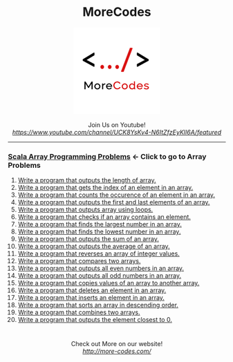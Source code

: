 <h1 align="center">MoreCodes</h1>
<p align="center"> 
  <img src="/morecodescir.png"/>
</p>

<p align="center">
Join Us on Youtube! <br/>
<i><u>https://www.youtube.com/channel/UCK8YsKv4-N6ItZfzEyKlI6A/featured</u></i>
</p>

- - - -
### [Scala Array Programming Problems](../Arrays/) <- Click to go to Array Problems

1. <a href="https://github.com/ArjunAranetaCodes/MoreCodes-Scala/blob/master/Arrays/problem1.scala" target="_blank">Write a program that outputs the length of array.</a>
2. <a href="https://github.com/ArjunAranetaCodes/MoreCodes-Scala/blob/master/Arrays/problem2.scala" target="_blank">Write a program that gets the index of an element in an array.</a>
3. <a href="https://github.com/ArjunAranetaCodes/MoreCodes-Scala/blob/master/Arrays/problem3.scala" target="_blank">Write a program that counts the occurence of an element in an array.</a>
4. <a href="https://github.com/ArjunAranetaCodes/MoreCodes-Scala/blob/master/Arrays/problem4.scala" target="_blank">Write a program that outputs the first and last elements of an array.</a>
5. <a href="https://github.com/ArjunAranetaCodes/MoreCodes-Scala/blob/master/Arrays/problem5.scala" target="_blank">Write a program that outputs array using loops.</a>
6. <a href="https://github.com/ArjunAranetaCodes/MoreCodes-Scala/blob/master/Arrays/problem6.scala" target="_blank">Write a program that checks if an array contains an element.</a>
7. <a href="https://github.com/ArjunAranetaCodes/MoreCodes-Scala/blob/master/Arrays/problem7.scala" target="_blank">Write a program that finds the largest number in an array.</a>
8. <a href="https://github.com/ArjunAranetaCodes/MoreCodes-Scala/blob/master/Arrays/problem8.scala" target="_blank">Write a program that finds the lowest number in an array.</a>
9. <a href="https://github.com/ArjunAranetaCodes/MoreCodes-Scala/blob/master/Arrays/problem9.scala" target="_blank">Write a program that outputs the sum of an array.</a>
10. <a href="https://github.com/ArjunAranetaCodes/MoreCodes-Scala/blob/master/Arrays/problem10.scala" target="_blank">Write a program that outputs the average of an array.</a>
11. <a href="https://github.com/ArjunAranetaCodes/MoreCodes-Scala/blob/master/Arrays/problem11.scala" target="_blank">Write a program that reverses an array of integer values.</a>
12. <a href="https://github.com/ArjunAranetaCodes/MoreCodes-Scala/blob/master/Arrays/problem12.scala" target="_blank">Write a program that compares two arrays.</a>
13. <a href="https://github.com/ArjunAranetaCodes/MoreCodes-Scala/blob/master/Arrays/problem13.scala" target="_blank">Write a program that outputs all even numbers in an array.</a>
14. <a href="https://github.com/ArjunAranetaCodes/MoreCodes-Scala/blob/master/Arrays/problem14.scala" target="_blank">Write a program that outputs all odd numbers in an array.</a>
15. <a href="https://github.com/ArjunAranetaCodes/MoreCodes-Scala/blob/master/Arrays/problem15.scala" target="_blank">Write a program that copies values of an array to another array.</a>
16. <a href="https://github.com/ArjunAranetaCodes/MoreCodes-Scala/blob/master/Arrays/problem16.scala" target="_blank">Write a program that deletes an element in an array.</a>
17. <a href="https://github.com/ArjunAranetaCodes/MoreCodes-Scala/blob/master/Arrays/problem17.scala" target="_blank">Write a program that inserts an element in an array.</a>
18. <a href="https://github.com/ArjunAranetaCodes/MoreCodes-Scala/blob/master/Arrays/problem18.scala" target="_blank">Write a program that sorts an array in descending order.</a>
19. <a href="https://github.com/ArjunAranetaCodes/MoreCodes-Scala/blob/master/Arrays/problem19.scala" target="_blank">Write a program that combines two arrays.</a>
20. <a href="https://github.com/ArjunAranetaCodes/MoreCodes-Scala/blob/master/Arrays/problem20.scala" target="_blank">Write a program that outputs the element closest to 0.</a>

#

<p align="center">
Check out More on our website! <br/>
<i><u>http://more-codes.com/</u></i>
</p>
